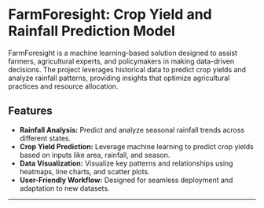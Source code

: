 # FarmForesight: Crop Yield and Rainfall Prediction Model

FarmForesight is a machine learning-based solution designed to assist farmers, agricultural experts, and policymakers in making data-driven decisions. The project leverages historical data to predict crop yields and analyze rainfall patterns, providing insights that optimize agricultural practices and resource allocation.

## Features
- **Rainfall Analysis:** Predict and analyze seasonal rainfall trends across different states.
- **Crop Yield Prediction:** Leverage machine learning to predict crop yields based on inputs like area, rainfall, and season.
- **Data Visualization:** Visualize key patterns and relationships using heatmaps, line charts, and scatter plots.
- **User-Friendly Workflow:** Designed for seamless deployment and adaptation to new datasets.

---

